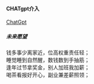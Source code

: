 #### CHATgpt介入

  

[ChatGpt](https://chatgpt.qdymys.cn/#/chat/)

##### 未来愿望   
钱多事少离家近，位高权重责任轻；  
睡觉睡到自然醒，数钱数到手抽筋；  
逢年过节拿奖金，别人加班我加薪；  
喝茶看报好开心，副业兼差薪照领；
